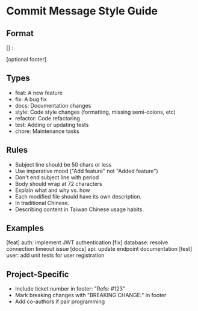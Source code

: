 # Commit Message Style Guide

## Format

[<type>] <scope>: <subject>

<optional body>

[optional footer]

## Types
- feat: A new feature
- fix: A bug fix
- docs: Documentation changes
- style: Code style changes (formatting, missing semi-colons, etc)
- refactor: Code refactoring
- test: Adding or updating tests
- chore: Maintenance tasks

## Rules
- Subject line should be 50 chars or less
- Use imperative mood ("Add feature" not "Added feature")
- Don't end subject line with period
- Body should wrap at 72 characters
- Explain what and why vs. how
- Each modified file should have its own description.
- In traditional Chinese.
- Describing content in Taiwan Chinese usage habits.

## Examples
[feat] auth: implement JWT authentication
[fix] database: resolve connection timeout issue
[docs] api: update endpoint documentation
[test] user: add unit tests for user registration

## Project-Specific
- Include ticket number in footer: "Refs: #123"
- Mark breaking changes with "BREAKING CHANGE:" in footer
- Add co-authors if pair programming